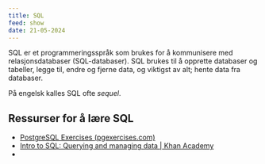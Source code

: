 ```yaml
---
title: SQL
feed: show
date: 21-05-2024
---
```

SQL er et programmeringsspråk som brukes for å kommunisere med relasjonsdatabaser (SQL-databaser). SQL brukes til å opprette databaser og tabeller, legge til, endre og fjerne data, og viktigst av alt; hente data fra databaser.

På engelsk kalles SQL ofte *sequel*.

## Ressurser for å lære SQL
- [PostgreSQL Exercises (pgexercises.com)](https://pgexercises.com/)
- [Intro to SQL: Querying and managing data | Khan Academy](https://www.khanacademy.org/computing/computer-programming/sql)
- 